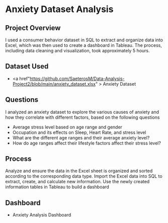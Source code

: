 # Anxiety Dataset Analysis 

## Project Overview 
I used a consumer behavior dataset in SQL to extract and organize data into Excel, which was then used to create a dashboard in Tableau. The process, including data cleaning and visualization, took approximately 5 hours.

## Dataset Used 
- <a href"https://github.com/SaeterosM/Data-Analysis-Project2/blob/main/anxiety_dataset.xlsx" > Anxiety Dataset </a>

## Questions
I analyzed an anxiety dataset to explore the various causes of anxiety and how they correlate with different factors, based on the following questions
- Average stress level based on age range and gender
- Occupation and its effects on Sleep, Heart Rate, and stress level
- What are the different age ranges and their average anxiety level?
- How do age ranges affect their lifestyle factors affect their stress level?

## Process
Analyze and ensure the data in the Excel sheet is organized and sorted according to the corresponding data type.
Import the Excel data into SQL to extract, create, and calculate new information.
Use the newly created information tables in Tableau to build a dashboard

## Dashboard
- <a herf="https://public.tableau.com/app/profile/marilyn.saeteros/viz/AnxietyAnalysis/Dashboard1" > Anxiety Analysis Dashboard </a>
